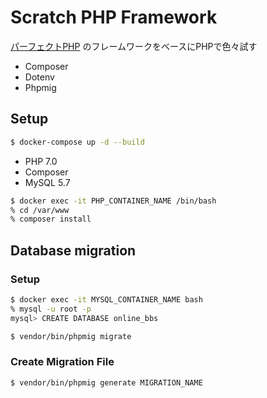 # Scratch PHP Framework

[パーフェクトPHP](https://www.amazon.co.jp/%E3%83%91%E3%83%BC%E3%83%95%E3%82%A7%E3%82%AF%E3%83%88PHP-%E5%B0%8F%E5%B7%9D%E9%9B%84%E5%A4%A7-ebook/dp/B00P0UDWQY) のフレームワークをベースにPHPで色々試す

- Composer
- Dotenv
- Phpmig

## Setup

```bash
$ docker-compose up -d --build
```

- PHP 7.0
- Composer
- MySQL 5.7

```bash
$ docker exec -it PHP_CONTAINER_NAME /bin/bash
% cd /var/www
% composer install
```

## Database migration

### Setup

```bash
$ docker exec -it MYSQL_CONTAINER_NAME bash
% mysql -u root -p
mysql> CREATE DATABASE online_bbs
```

```bash
$ vendor/bin/phpmig migrate
```

### Create Migration File

```bash
$ vendor/bin/phpmig generate MIGRATION_NAME
```
